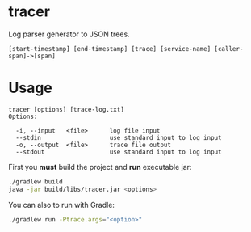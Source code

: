 # tracer

Log parser generator to JSON trees.

```
[start-timestamp] [end-timestamp] [trace] [service-name] [caller-span]->[span]
```

 


# Usage

```
tracer [options] [trace-log.txt]
Options:

  -i, --input   <file>      log file input
  --stdin                   use standard input to log input
  -o, --output  <file>      trace file output
  --stdout                  use standard input to log input

```

First you **must** build the project and **run** executable jar:

```sh
./gradlew build
java -jar build/libs/tracer.jar <options>
```

You can also to run with Gradle:

```sh
./gradlew run -Ptrace.args="<option>"
```